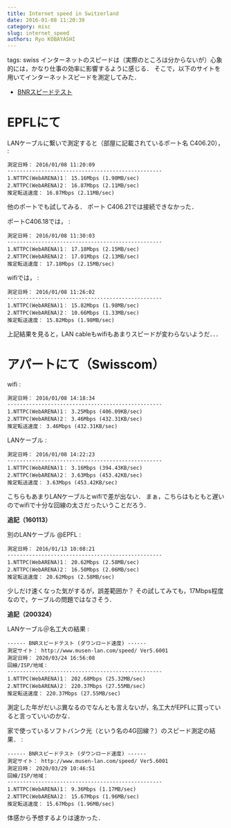 ```yaml
---
title: Internet speed in Switzerland
date: 2016-01-08 11:20:39
category: misc
slug: internet_speed
authors: Ryo KOBAYASHI
---
```


tags: swiss
インターネットのスピードは（実際のところは分からないが）心象的には，かなり仕事の効率に影響するように感じる．
そこで，以下のサイトを用いてインターネットスピードを測定してみた．

-   [BNRスピードテスト](http://www.musen-lan.com/speed/)

# EPFLにて

LANケーブルに繋いで測定すると（部屋に記載されているポート名 C406.20），
:

    測定日時： 2016/01/08 11:20:09
    --------------------------------------------------
    1.NTTPC(WebARENA)1： 15.16Mbps (1.90MB/sec)
    2.NTTPC(WebARENA)2： 16.87Mbps (2.11MB/sec)
    推定転送速度： 16.87Mbps (2.11MB/sec)

他のポートでも試してみる． ポート C406.21では接続できなかった．

ポートC406.18では， :

    測定日時： 2016/01/08 11:30:03
    --------------------------------------------------
    1.NTTPC(WebARENA)1： 17.18Mbps (2.15MB/sec)
    2.NTTPC(WebARENA)2： 17.01Mbps (2.13MB/sec)
    推定転送速度： 17.18Mbps (2.15MB/sec)

wifiでは， :

    測定日時： 2016/01/08 11:26:02
    --------------------------------------------------
    1.NTTPC(WebARENA)1： 15.82Mbps (1.98MB/sec)
    2.NTTPC(WebARENA)2： 10.66Mbps (1.33MB/sec)
    推定転送速度： 15.82Mbps (1.98MB/sec)

上記結果を見ると，LAN
cableもwifiもあまりスピードが変わらないようだ．．．

# アパートにて（Swisscom）

wifi :

    測定日時： 2016/01/08 14:18:34
    --------------------------------------------------
    1.NTTPC(WebARENA)1： 3.25Mbps (406.09KB/sec)
    2.NTTPC(WebARENA)2： 3.46Mbps (432.31KB/sec)
    推定転送速度： 3.46Mbps (432.31KB/sec)

LANケーブル :

    測定日時： 2016/01/08 14:22:23
    --------------------------------------------------
    1.NTTPC(WebARENA)1： 3.16Mbps (394.43KB/sec)
    2.NTTPC(WebARENA)2： 3.63Mbps (453.42KB/sec)
    推定転送速度： 3.63Mbps (453.42KB/sec)

こちらもあまりLANケーブルとwifiで差が出ない．
まぁ，こちらはもともと遅いのでwifiで十分な回線の太さだったいうことだろう．

**追記（160113）**

別のLANケーブル \@EPFL :

    測定日時： 2016/01/13 10:08:21
    --------------------------------------------------
    1.NTTPC(WebARENA)1： 20.62Mbps (2.58MB/sec)
    2.NTTPC(WebARENA)2： 16.50Mbps (2.06MB/sec)
    推定転送速度： 20.62Mbps (2.58MB/sec)

少しだけ速くなった気がするが，誤差範囲か？
その試してみても，17Mbps程度なので，ケーブルの問題ではなさそう．

**追記（200324）**

LANケーブル＠名工大の結果 :

    ------ BNRスピードテスト (ダウンロード速度) ------
    測定サイト： http://www.musen-lan.com/speed/ Ver5.6001
    測定日時： 2020/03/24 16:56:08
    回線/ISP/地域： 
    --------------------------------------------------
    1.NTTPC(WebARENA)1： 202.68Mbps (25.32MB/sec)
    2.NTTPC(WebARENA)2： 220.37Mbps (27.55MB/sec)
    推定転送速度： 220.37Mbps (27.55MB/sec)

測定した年がだいぶ異なるのでなんとも言えないが，名工大がEPFLに買っていると言っていいのかな．

家で使っているソフトバンク光（という名の4G回線？）のスピード測定の結果．
:

    ------ BNRスピードテスト (ダウンロード速度) ------
    測定サイト： http://www.musen-lan.com/speed/ Ver5.6001
    測定日時： 2020/03/29 10:46:51
    回線/ISP/地域： 
    --------------------------------------------------
    1.NTTPC(WebARENA)1： 9.36Mbps (1.17MB/sec)
    2.NTTPC(WebARENA)2： 15.67Mbps (1.96MB/sec)
    推定転送速度： 15.67Mbps (1.96MB/sec)

体感から予想するよりは速かった．
